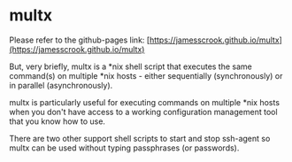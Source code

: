 # multx

Please refer to the github-pages link: [https://jamesscrook.github.io/multx](https://jamesscrook.github.io/multx)

But, very briefly, multx is a \*nix shell script that executes the same command(s) on multiple
\*nix hosts - either sequentially (synchronously) or in parallel (asynchronously).

multx is particularly useful for executing commands on multiple \*nix hosts when you don't have
access to a working configuration management tool that you know how to use.

There are two other support shell scripts to start and stop ssh-agent so multx can be used without typing passphrases (or passwords).
